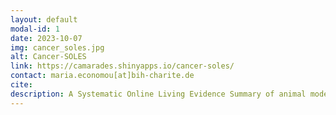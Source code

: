 ```yaml
---
layout: default
modal-id: 1
date: 2023-10-07
img: cancer_soles.jpg
alt: Cancer-SOLES
link: https://camarades.shinyapps.io/cancer-soles/
contact: maria.economou[at]bih-charite.de
cite: 
description: A Systematic Online Living Evidence Summary of animal models testing targeted therapies against cancer.
---
```

